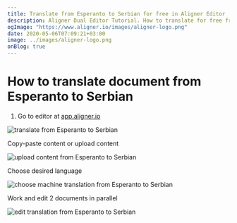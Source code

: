 ```yaml
---
title: Translate from Esperanto to Serbian for free in Aligner Editor
description: Aligner Dual Editor Tutorial. How to translate for free from Esperanto to Serbian. Aligner is multilingual document management platform. 
ogImage: "https://www.aligner.io/images/aligner-logo.png"
date: 2020-05-06T07:09:21+03:00
image: ../images/aligner-logo.png
onBlog: true
---
```


# How to translate document from Esperanto to Serbian

1. Go to editor at [app.aligner.io](https://app.aligner.io "Aligner App web page")

![translate from Esperanto to Serbian](../aligner-blank-editor.png "translate from Esperanto to Serbian")

Copy-paste content or upload content

![upload content from Esperanto to Serbian](../aligner-uploaded-document.png "upload content from Esperanto to Serbian")

Choose desired language

![choose machine translation from Esperanto to Serbian](../aligner-language-dropdown.png "choose machine translation from Esperanto to Serbian")

Work and edit 2 documents in parallel

![edit translation from Esperanto to Serbian](../aligner-double-sitded-editor.png "edit translation from Esperanto to Serbian")

